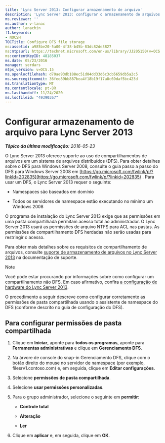 ```yaml
---
title: 'Lync Server 2013: Configurar armazenamento de arquivo'
description: 'Lync Server 2013: configurar o armazenamento de arquivos DFS.'
ms.reviewer: ''
ms.author: v-lanac
author: lanachin
f1.keywords:
- NOCSH
TOCTitle: Configure DFS file storage
ms:assetid: a985be20-5a00-4f38-b45b-83dc82de3827
ms:mtpsurl: https://technet.microsoft.com/en-us/library/JJ205150(v=OCS.15)
ms:contentKeyID: 48185037
ms.date: 05/23/2016
manager: serdars
mtps_version: v=OCS.15
ms.openlocfilehash: d70ae93db188ec51d04dd33d6c3cb5659db5a2c5
ms.sourcegitcommit: 36fee89bb887bea4f18b19f17a8c69daf5bc423d
ms.translationtype: MT
ms.contentlocale: pt-BR
ms.lasthandoff: 11/24/2020
ms.locfileid: "49390367"
---
```

# <a name="configure-dfs-file-storage-for-lync-server-2013"></a>Configurar armazenamento de arquivo para Lync Server 2013

<div data-xmlns="http://www.w3.org/1999/xhtml">

<div class="topic" data-xmlns="http://www.w3.org/1999/xhtml" data-msxsl="urn:schemas-microsoft-com:xslt" data-cs="https://msdn.microsoft.com/">

<div data-asp="https://msdn2.microsoft.com/asp">



</div>

<div id="mainSection">

<div id="mainBody">

<span> </span>

_**Tópico da última modificação:** 2016-05-23_

O Lync Server 2013 oferece suporte ao uso de compartilhamentos de arquivos em um sistema de arquivos distribuídos (DFS). Para obter detalhes sobre o DFS para Windows Server 2008, consulte o guia passo a passo do DFS para Windows Server 2008 em [https://go.microsoft.com/fwlink/p/?linkId=202835](https://go.microsoft.com/fwlink/p/?linkid=202835) . Para usar um DFS, o Lync Server 2013 requer o seguinte:

  - Namespaces são baseados em domínio

  - Todos os servidores de namespace estão executando no mínimo um Windows 2008

O programa de instalação do Lync Server 2013 exige que as permissões em uma pasta compartilhada permitam acesso total ao administrador. O Lync Server 2013 usará as permissões de arquivo NTFS para ACL nas pastas. As permissões de compartilhamento DFS herdadas não serão usadas para restringir o acesso.

Para obter mais detalhes sobre os requisitos de compartilhamento de arquivos, consulte [suporte de armazenamento de arquivos no Lync Server 2013](lync-server-2013-file-storage-support.md) na documentação de suporte.

<div>


> [!NOTE]  
> Você pode estar procurando por informações sobre como configurar um compartilhamento não DFS. Em caso afirmativo, confira <A href="lync-server-2013-hardware-setup.md">a configuração de hardware do Lync Server 2013</A>.



</div>

O procedimento a seguir descreve como configurar corretamente as permissões de pasta compartilhada usando o assistente de namespace do DFS (conforme descrito no guia de configuração do DFS).

<div>

## <a name="to-configure-shared-folder-permissions"></a>Para configurar permissões de pasta compartilhada

1.  Clique em **Iniciar**, aponte para **todos os programas**, aponte para **Ferramentas administrativas** e clique em **Gerenciamento DFS**.

2.  Na árvore de console do snap-in Gerenciamento DFS, clique com o botão direito do mouse no servidor de namespace (por exemplo, filesrv1.contoso.com) e, em seguida, clique em **Editar configurações**.

3.  Selecione **permissões de pasta compartilhada**.

4.  Selecione **usar permissões personalizadas**.

5.  Para o grupo administrador, selecione o seguinte em **permitir**:
    
      - **Controle total**
    
      - **Alteração**
    
      - **Ler**

6.  Clique em **aplicar** e, em seguida, clique em **OK**.

</div>

</div>

<span> </span>

</div>

</div>

</div>

